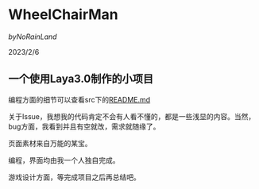 # WheelChairMan

$by NoRainLand$

2023/2/6

## 一个使用Laya3.0制作的小项目

编程方面的细节可以查看src下的[README.md](./src/README.md)

关于Issue，我想我的代码肯定不会有人看不懂的，都是一些浅显的内容。当然，bug方面，我看到并且有空就改，需求就随缘了。

页面素材来自万能的某宝。

编程，界面均由我一个人独自完成。

游戏设计方面，等完成项目之后再总结吧。
